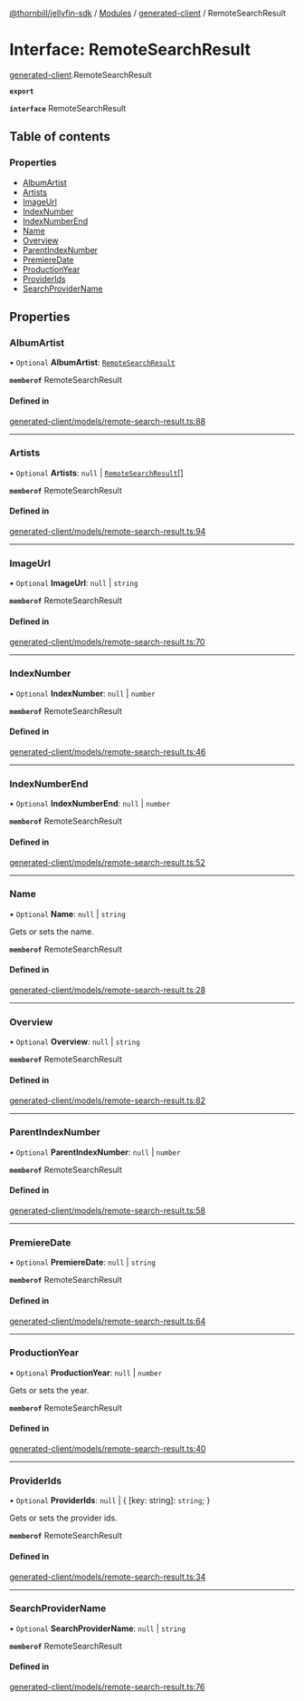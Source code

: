 [@thornbill/jellyfin-sdk](../README.md) / [Modules](../modules.md) / [generated-client](../modules/generated_client.md) / RemoteSearchResult

# Interface: RemoteSearchResult

[generated-client](../modules/generated_client.md).RemoteSearchResult

**`export`**

**`interface`** RemoteSearchResult

## Table of contents

### Properties

- [AlbumArtist](generated_client.RemoteSearchResult.md#albumartist)
- [Artists](generated_client.RemoteSearchResult.md#artists)
- [ImageUrl](generated_client.RemoteSearchResult.md#imageurl)
- [IndexNumber](generated_client.RemoteSearchResult.md#indexnumber)
- [IndexNumberEnd](generated_client.RemoteSearchResult.md#indexnumberend)
- [Name](generated_client.RemoteSearchResult.md#name)
- [Overview](generated_client.RemoteSearchResult.md#overview)
- [ParentIndexNumber](generated_client.RemoteSearchResult.md#parentindexnumber)
- [PremiereDate](generated_client.RemoteSearchResult.md#premieredate)
- [ProductionYear](generated_client.RemoteSearchResult.md#productionyear)
- [ProviderIds](generated_client.RemoteSearchResult.md#providerids)
- [SearchProviderName](generated_client.RemoteSearchResult.md#searchprovidername)

## Properties

### AlbumArtist

• `Optional` **AlbumArtist**: [`RemoteSearchResult`](generated_client.RemoteSearchResult.md)

**`memberof`** RemoteSearchResult

#### Defined in

[generated-client/models/remote-search-result.ts:88](https://github.com/thornbill/jellyfin-sdk-typescript/blob/21a118e/src/generated-client/models/remote-search-result.ts#L88)

___

### Artists

• `Optional` **Artists**: ``null`` \| [`RemoteSearchResult`](generated_client.RemoteSearchResult.md)[]

**`memberof`** RemoteSearchResult

#### Defined in

[generated-client/models/remote-search-result.ts:94](https://github.com/thornbill/jellyfin-sdk-typescript/blob/21a118e/src/generated-client/models/remote-search-result.ts#L94)

___

### ImageUrl

• `Optional` **ImageUrl**: ``null`` \| `string`

**`memberof`** RemoteSearchResult

#### Defined in

[generated-client/models/remote-search-result.ts:70](https://github.com/thornbill/jellyfin-sdk-typescript/blob/21a118e/src/generated-client/models/remote-search-result.ts#L70)

___

### IndexNumber

• `Optional` **IndexNumber**: ``null`` \| `number`

**`memberof`** RemoteSearchResult

#### Defined in

[generated-client/models/remote-search-result.ts:46](https://github.com/thornbill/jellyfin-sdk-typescript/blob/21a118e/src/generated-client/models/remote-search-result.ts#L46)

___

### IndexNumberEnd

• `Optional` **IndexNumberEnd**: ``null`` \| `number`

**`memberof`** RemoteSearchResult

#### Defined in

[generated-client/models/remote-search-result.ts:52](https://github.com/thornbill/jellyfin-sdk-typescript/blob/21a118e/src/generated-client/models/remote-search-result.ts#L52)

___

### Name

• `Optional` **Name**: ``null`` \| `string`

Gets or sets the name.

**`memberof`** RemoteSearchResult

#### Defined in

[generated-client/models/remote-search-result.ts:28](https://github.com/thornbill/jellyfin-sdk-typescript/blob/21a118e/src/generated-client/models/remote-search-result.ts#L28)

___

### Overview

• `Optional` **Overview**: ``null`` \| `string`

**`memberof`** RemoteSearchResult

#### Defined in

[generated-client/models/remote-search-result.ts:82](https://github.com/thornbill/jellyfin-sdk-typescript/blob/21a118e/src/generated-client/models/remote-search-result.ts#L82)

___

### ParentIndexNumber

• `Optional` **ParentIndexNumber**: ``null`` \| `number`

**`memberof`** RemoteSearchResult

#### Defined in

[generated-client/models/remote-search-result.ts:58](https://github.com/thornbill/jellyfin-sdk-typescript/blob/21a118e/src/generated-client/models/remote-search-result.ts#L58)

___

### PremiereDate

• `Optional` **PremiereDate**: ``null`` \| `string`

**`memberof`** RemoteSearchResult

#### Defined in

[generated-client/models/remote-search-result.ts:64](https://github.com/thornbill/jellyfin-sdk-typescript/blob/21a118e/src/generated-client/models/remote-search-result.ts#L64)

___

### ProductionYear

• `Optional` **ProductionYear**: ``null`` \| `number`

Gets or sets the year.

**`memberof`** RemoteSearchResult

#### Defined in

[generated-client/models/remote-search-result.ts:40](https://github.com/thornbill/jellyfin-sdk-typescript/blob/21a118e/src/generated-client/models/remote-search-result.ts#L40)

___

### ProviderIds

• `Optional` **ProviderIds**: ``null`` \| { [key: string]: `string`;  }

Gets or sets the provider ids.

**`memberof`** RemoteSearchResult

#### Defined in

[generated-client/models/remote-search-result.ts:34](https://github.com/thornbill/jellyfin-sdk-typescript/blob/21a118e/src/generated-client/models/remote-search-result.ts#L34)

___

### SearchProviderName

• `Optional` **SearchProviderName**: ``null`` \| `string`

**`memberof`** RemoteSearchResult

#### Defined in

[generated-client/models/remote-search-result.ts:76](https://github.com/thornbill/jellyfin-sdk-typescript/blob/21a118e/src/generated-client/models/remote-search-result.ts#L76)
